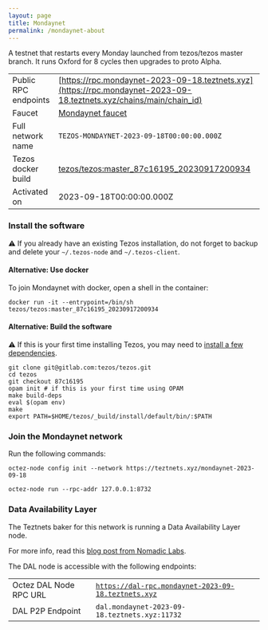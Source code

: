 ```yaml
---
layout: page
title: Mondaynet
permalink: /mondaynet-about
---
```


A testnet that restarts every Monday launched from tezos/tezos master branch. It runs Oxford for 8 cycles then upgrades to proto Alpha.

| | |
|-------|---------------------|
| Public RPC endpoints | [https://rpc.mondaynet-2023-09-18.teztnets.xyz](https://rpc.mondaynet-2023-09-18.teztnets.xyz/chains/main/chain_id)<br/> |
| Faucet | [Mondaynet faucet](https://faucet.mondaynet-2023-09-18.teztnets.xyz) |
| Full network name | `TEZOS-MONDAYNET-2023-09-18T00:00:00.000Z` |
| Tezos docker build | [tezos/tezos:master_87c16195_20230917200934](https://hub.docker.com/r/tezos/tezos/tags?page=1&ordering=last_updated&name=master_87c16195_20230917200934) |
| Activated on | 2023-09-18T00:00:00.000Z |





### Install the software

⚠️  If you already have an existing Tezos installation, do not forget to backup and delete your `~/.tezos-node` and `~/.tezos-client`.



#### Alternative: Use docker

To join Mondaynet with docker, open a shell in the container:

```
docker run -it --entrypoint=/bin/sh tezos/tezos:master_87c16195_20230917200934
```

#### Alternative: Build the software

⚠️  If this is your first time installing Tezos, you may need to [install a few dependencies](https://tezos.gitlab.io/introduction/howtoget.html#setting-up-the-development-environment-from-scratch).

```
git clone git@gitlab.com:tezos/tezos.git
cd tezos
git checkout 87c16195
opam init # if this is your first time using OPAM
make build-deps
eval $(opam env)
make
export PATH=$HOME/tezos/_build/install/default/bin/:$PATH
```

### Join the Mondaynet network

Run the following commands:

```
octez-node config init --network https://teztnets.xyz/mondaynet-2023-09-18

octez-node run --rpc-addr 127.0.0.1:8732
```




### Data Availability Layer

The Teztnets baker for this network is running a Data Availability Layer node.

For more info, read this [blog post from Nomadic Labs](https://research-development.nomadic-labs.com/data-availability-layer-tezos.html).

The DAL node is accessible with the following endpoints:

| | |
|-------|---------------------|
| Octez DAL Node RPC URL | [`https://dal-rpc.mondaynet-2023-09-18.teztnets.xyz`](https://dal-rpc.mondaynet-2023-09-18.teztnets.xyz) |
| DAL P2P Endpoint | `dal.mondaynet-2023-09-18.teztnets.xyz:11732` |




